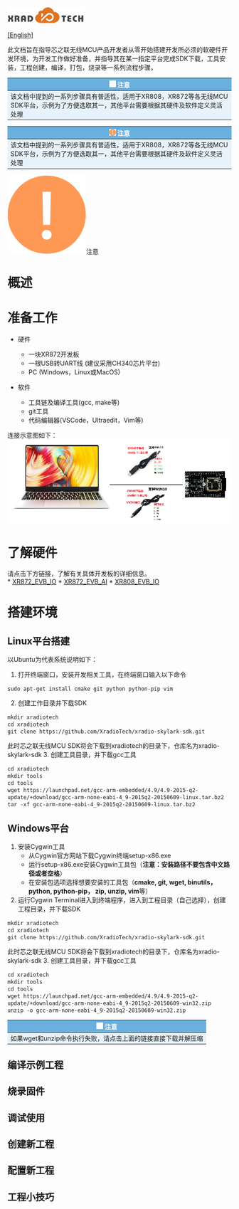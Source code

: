 
![](../../images/XRADIOTECHLOGO.png)

[[English]](index-en.md)

此文档旨在指导芯之联无线MCU产品开发者从零开始搭建开发所必须的软硬件开发环境，为开发工作做好准备，并指导其在某一指定平台完成SDK下载，工具安装，工程创建，编译，打包，烧录等一系列流程步骤。

<style>
table th:first-child { color: white; background-color: #6ab0de; }
table td:first-child { background-color: #e7f2fa; }
</style>

|<img src="../../images/note-white.png" width=15/>  注意|
|----|
|该文档中提到的一系列步骤具有普适性，适用于XR808，XR872等各无线MCU SDK平台，示例为了方便选取其一，其他平台需要根据其硬件及软件定义灵活处理|

|<img src="../../images/note.png" width=15/>  注意|
|----|
|该文档中提到的一系列步骤具有普适性，适用于XR808，XR872等各无线MCU SDK平台，示例为了方便选取其一，其他平台需要根据其硬件及软件定义灵活处理|
![](../../images/note.png)注意

# 概述

# 准备工作
* 硬件
    * 一块XR872开发板
    * 一根USB转UART线 (建议采用CH340芯片平台)
    * PC (Windows，Linux或MacOS)

* 软件
    * 工具链及编译工具(gcc, make等)
    * git工具
    * 代码编辑器(VSCode，Ultraedit，Vim等)

连接示意图如下：  
![](../../images/PC2MCU.png)

# 了解硬件
请点击下方链接，了解有关具体开发板的详细信息。  
     * [XR872_EVB_IO](xr872_evb_io.md)
     * [XR872_EVB_AI](xr872_evb_AI.md)
     * [XR808_EVB_IO](xr808_evb_io.md)

# 搭建环境
## Linux平台搭建
以Ubuntu为代表系统说明如下：
1. 打开终端窗口，安装开发相关工具，在终端窗口输入以下命令
```
sudo apt-get install cmake git python python-pip vim
```
2. 创建工作目录并下载SDK
```
mkdir xradiotech
cd xradiotech
git clone https://github.com/XradioTech/xradio-skylark-sdk.git
```
此时芯之联无线MCU SDK将会下载到xradiotech的目录下，仓库名为xradio-skylark-sdk
3. 创建工具目录，并下载gcc工具
```
cd xradiotech
mkdir tools
cd tools
wget https://launchpad.net/gcc-arm-embedded/4.9/4.9-2015-q2-update/+download/gcc-arm-none-eabi-4_9-2015q2-20150609-linux.tar.bz2
tar -xf gcc-arm-none-eabi-4_9-2015q2-20150609-linux.tar.bz2
```
## Windows平台
1. 安装Cygwin工具
     * 从Cygwin官方网站下载Cygwin终端setup-x86.exe
     * 运行setup-x86.exe安装Cygwin工具包（**注意：安装路径不要包含中文路径或者空格**）
     * 在安装包选项选择想要安装的工具包（**cmake, git, wget, binutils， python, python-pip， zip, unzip, vim**等）
2. 运行Cygwin Terminal进入到终端程序，进入到工程目录（自己选择），创建工程目录，并下载SDK
```
mkdir xradiotech
cd xradiotech
git clone https://github.com/XradioTech/xradio-skylark-sdk.git
```
此时芯之联无线MCU SDK将会下载到xradiotech的目录下，仓库名为xradio-skylark-sdk
3. 创建工具目录，并下载gcc工具
```
cd xradiotech
mkdir tools
cd tools
wget https://launchpad.net/gcc-arm-embedded/4.9/4.9-2015-q2-update/+download/gcc-arm-none-eabi-4_9-2015q2-20150609-win32.zip
unzip -o gcc-arm-none-eabi-4_9-2015q2-20150609-win32.zip
```

|<img src="../../images/note-white.png" width=15/>  注意|
|----|
|如果wget和unzip命令执行失败，请点击上面的链接直接下载并解压缩|

## 编译示例工程

## 烧录固件

## 调试使用

## 创建新工程

## 配置新工程

## 工程小技巧
